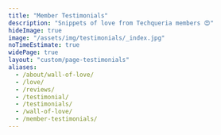 ```yaml
---
title: "Member Testimonials"
description: "Snippets of love from Techqueria members 😍"
hideImage: true
image: "/assets/img/testimonials/_index.jpg"
noTimeEstimate: true
widePage: true
layout: "custom/page-testimonials"
aliases:
  - /about/wall-of-love/
  - /love/
  - /reviews/
  - /testimonial/
  - /testimonials/
  - /wall-of-love/
  - /member-testimonials/
---
```

